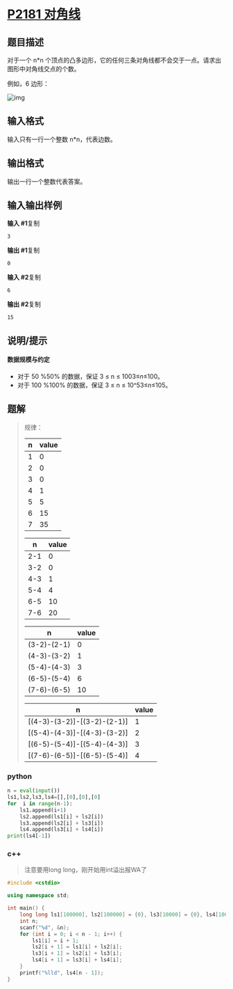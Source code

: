 # [P2181 对角线](https://www.luogu.com.cn/problem/P2181)

## 题目描述

对于一个 n*n 个顶点的凸多边形，它的任何三条对角线都不会交于一点。请求出图形中对角线交点的个数。

例如，6 边形：

![img](https://cdn.luogu.com.cn/upload/pic/6023.png)

## 输入格式

输入只有一行一个整数 n*n，代表边数。

## 输出格式

输出一行一个整数代表答案。

## 输入输出样例

**输入 #1**复制

```
3
```

**输出 #1**复制

```
0
```

**输入 #2**复制

```
6
```

**输出 #2**复制

```
15
```

## 说明/提示

#### 数据规模与约定

- 对于 50 \%50% 的数据，保证 3 $\leq$ n $\leq$ 1003≤*n*≤100。
- 对于 100 \%100% 的数据，保证 3 $\leq$ n $\leq$ 10^53≤*n*≤105。

## 题解

> 规律：
>
> | n    | value |
> | ---- | ----- |
> | 1    | 0     |
> | 2    | 0     |
> | 3    | 0     |
> | 4    | 1     |
> | 5    | 5     |
> | 6    | 15    |
> | 7    | 35    |
>
> | n    | value |
> | ---- | ----- |
> | 2-1  | 0     |
> | 3-2  | 0     |
> | 4-3  | 1     |
> | 5-4  | 4     |
> | 6-5  | 10    |
> | 7-6  | 20    |
>
> | n           | value |
> | ----------- | ----- |
> | (3-2)-(2-1) | 0     |
> | (4-3)-(3-2) | 1     |
> | (5-4)-(4-3) | 3     |
> | (6-5)-(5-4) | 6     |
> | (7-6)-(6-5) | 10    |
>
> | n                           | value |
> | --------------------------- | ----- |
> | [(4-3)-(3-2)]-[(3-2)-(2-1)] | 1     |
> | [(5-4)-(4-3)]-[(4-3)-(3-2)] | 2     |
> | [(6-5)-(5-4)]-[(5-4)-(4-3)] | 3     |
> | [(7-6)-(6-5)]-[(6-5)-(5-4)] | 4     |

### python

```python
n = eval(input())
ls1,ls2,ls3,ls4=[],[0],[0],[0]
for  i in range(n-1):
    ls1.append(i+1)
    ls2.append(ls1[i] + ls2[i])
    ls3.append(ls2[i] + ls3[i])
    ls4.append(ls3[i] + ls4[i])
print(ls4[-1])
```

### c++

> 注意要用long long，刚开始用int溢出报WA了

```cpp
#include <cstdio>

using namespace std;

int main() {
    long long ls1[100000], ls2[100000] = {0}, ls3[10000] = {0}, ls4[10000];
    int n;
    scanf("%d", &n);
    for (int i = 0; i < n - 1; i++) {
        ls1[i] = i + 1;
        ls2[i + 1] = ls1[i] + ls2[i];
        ls3[i + 1] = ls2[i] + ls3[i];
        ls4[i + 1] = ls3[i] + ls4[i];
    }
    printf("%lld", ls4[n - 1]);
}
```

